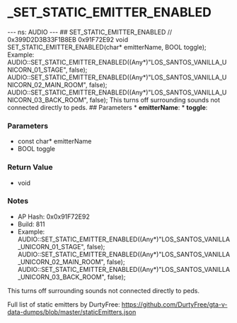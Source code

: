 # _SET_STATIC_EMITTER_ENABLED

--- ns: AUDIO --- ## SET_STATIC_EMITTER_ENABLED  // 0x399D2D3B33F1B8EB 0x91F72E92 void SET_STATIC_EMITTER_ENABLED(char* emitterName, BOOL toggle);  Example: AUDIO::SET_STATIC_EMITTER_ENABLED((Any*)"LOS_SANTOS_VANILLA_UNICORN_01_STAGE", false);    AUDIO::SET_STATIC_EMITTER_ENABLED((Any*)"LOS_SANTOS_VANILLA_UNICORN_02_MAIN_ROOM", false);    AUDIO::SET_STATIC_EMITTER_ENABLED((Any*)"LOS_SANTOS_VANILLA_UNICORN_03_BACK_ROOM", false); This turns off surrounding sounds not connected directly to peds.  ## Parameters * **emitterName**: * **toggle**:

### Parameters
* const char* emitterName
* BOOL toggle

### Return Value
* void

### Notes
* AP Hash: 0x0x91F72E92
* Build: 811
* Example:
AUDIO::SET_STATIC_EMITTER_ENABLED((Any*)"LOS_SANTOS_VANILLA_UNICORN_01_STAGE", false);    AUDIO::SET_STATIC_EMITTER_ENABLED((Any*)"LOS_SANTOS_VANILLA_UNICORN_02_MAIN_ROOM", false);    AUDIO::SET_STATIC_EMITTER_ENABLED((Any*)"LOS_SANTOS_VANILLA_UNICORN_03_BACK_ROOM", false);

This turns off surrounding sounds not connected directly to peds.

Full list of static emitters by DurtyFree: https://github.com/DurtyFree/gta-v-data-dumps/blob/master/staticEmitters.json

